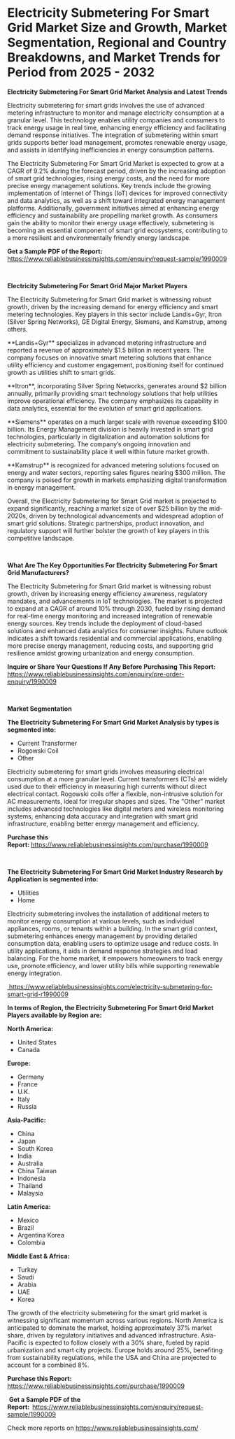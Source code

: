 <p><h1>Electricity Submetering For Smart Grid Market Size and Growth, Market Segmentation, Regional and Country Breakdowns, and Market Trends for Period from 2025 -  2032</h1></p><p><strong>Electricity Submetering For Smart Grid Market Analysis and Latest Trends</strong></p>
<p><p>Electricity submetering for smart grids involves the use of advanced metering infrastructure to monitor and manage electricity consumption at a granular level. This technology enables utility companies and consumers to track energy usage in real time, enhancing energy efficiency and facilitating demand response initiatives. The integration of submetering within smart grids supports better load management, promotes renewable energy usage, and assists in identifying inefficiencies in energy consumption patterns.</p><p>The Electricity Submetering For Smart Grid Market is expected to grow at a CAGR of 9.2% during the forecast period, driven by the increasing adoption of smart grid technologies, rising energy costs, and the need for more precise energy management solutions. Key trends include the growing implementation of Internet of Things (IoT) devices for improved connectivity and data analytics, as well as a shift toward integrated energy management platforms. Additionally, government initiatives aimed at enhancing energy efficiency and sustainability are propelling market growth. As consumers gain the ability to monitor their energy usage effectively, submetering is becoming an essential component of smart grid ecosystems, contributing to a more resilient and environmentally friendly energy landscape.</p></p>
<p><strong>Get a Sample PDF of the Report:&nbsp;</strong> <a href="https://www.reliablebusinessinsights.com/enquiry/request-sample/1990009?utm_campaign=2350&utm_medium=2&utm_source=Github&utm_content=ia&utm_term=14022025&utm_id=electricity-submetering-for-smart-grid">https://www.reliablebusinessinsights.com/enquiry/request-sample/1990009</a></p>
<p>&nbsp;</p>
<p><strong>Electricity Submetering For Smart Grid Major Market Players</strong></p>
<p><p>The Electricity Submetering for Smart Grid market is witnessing robust growth, driven by the increasing demand for energy efficiency and smart metering technologies. Key players in this sector include Landis+Gyr, Itron (Silver Spring Networks), GE Digital Energy, Siemens, and Kamstrup, among others.</p><p>**Landis+Gyr** specializes in advanced metering infrastructure and reported a revenue of approximately $1.5 billion in recent years. The company focuses on innovative smart metering solutions that enhance utility efficiency and customer engagement, positioning itself for continued growth as utilities shift to smart grids.</p><p>**Itron**, incorporating Silver Spring Networks, generates around $2 billion annually, primarily providing smart technology solutions that help utilities improve operational efficiency. The company emphasizes its capability in data analytics, essential for the evolution of smart grid applications.</p><p>**Siemens** operates on a much larger scale with revenue exceeding $100 billion. Its Energy Management division is heavily invested in smart grid technologies, particularly in digitalization and automation solutions for electricity submetering. The company’s ongoing innovation and commitment to sustainability place it well within future market growth.</p><p>**Kamstrup** is recognized for advanced metering solutions focused on energy and water sectors, reporting sales figures nearing $300 million. The company is poised for growth in markets emphasizing digital transformation in energy management.</p><p>Overall, the Electricity Submetering for Smart Grid market is projected to expand significantly, reaching a market size of over $25 billion by the mid-2020s, driven by technological advancements and widespread adoption of smart grid solutions. Strategic partnerships, product innovation, and regulatory support will further bolster the growth of key players in this competitive landscape.</p></p>
<p>&nbsp;</p>
<p><strong>What Are The Key Opportunities For Electricity Submetering For Smart Grid Manufacturers?</strong></p>
<p><p>The Electricity Submetering for Smart Grid market is witnessing robust growth, driven by increasing energy efficiency awareness, regulatory mandates, and advancements in IoT technologies. The market is projected to expand at a CAGR of around 10% through 2030, fueled by rising demand for real-time energy monitoring and increased integration of renewable energy sources. Key trends include the deployment of cloud-based solutions and enhanced data analytics for consumer insights. Future outlook indicates a shift towards residential and commercial applications, enabling more precise energy management, reducing costs, and supporting grid resilience amidst growing urbanization and energy consumption.</p></p>
<p><strong>Inquire or Share Your Questions If Any Before Purchasing This Report:</strong> <a href="https://www.reliablebusinessinsights.com/enquiry/pre-order-enquiry/1990009?utm_campaign=2350&utm_medium=2&utm_source=Github&utm_content=ia&utm_term=14022025&utm_id=electricity-submetering-for-smart-grid">https://www.reliablebusinessinsights.com/enquiry/pre-order-enquiry/1990009</a></p>
<p>&nbsp;</p>
<p><strong>Market Segmentation</strong></p>
<p><strong>The Electricity Submetering For Smart Grid Market Analysis by types is segmented into:</strong></p>
<p><ul><li>Current Transformer</li><li>Rogowski Coil</li><li>Other</li></ul></p>
<p><p>Electricity submetering for smart grids involves measuring electrical consumption at a more granular level. Current transformers (CTs) are widely used due to their efficiency in measuring high currents without direct electrical contact. Rogowski coils offer a flexible, non-intrusive solution for AC measurements, ideal for irregular shapes and sizes. The "Other" market includes advanced technologies like digital meters and wireless monitoring systems, enhancing data accuracy and integration with smart grid infrastructure, enabling better energy management and efficiency.</p></p>
<p><strong>Purchase this Report:&nbsp;</strong><a href="https://www.reliablebusinessinsights.com/purchase/1990009?utm_campaign=2350&utm_medium=2&utm_source=Github&utm_content=ia&utm_term=14022025&utm_id=electricity-submetering-for-smart-grid">https://www.reliablebusinessinsights.com/purchase/1990009</a></p>
<p>&nbsp;</p>
<p><strong>The Electricity Submetering For Smart Grid Market Industry Research by Application is segmented into:</strong></p>
<p><ul><li>Utilities</li><li>Home</li></ul></p>
<p><p>Electricity submetering involves the installation of additional meters to monitor energy consumption at various levels, such as individual appliances, rooms, or tenants within a building. In the smart grid context, submetering enhances energy management by providing detailed consumption data, enabling users to optimize usage and reduce costs. In utility applications, it aids in demand response strategies and load balancing. For the home market, it empowers homeowners to track energy use, promote efficiency, and lower utility bills while supporting renewable energy integration.</p></p>
<p><a href="https://www.reliablebusinessinsights.com/electricity-submetering-for-smart-grid-r1990009?utm_campaign=2350&utm_medium=2&utm_source=Github&utm_content=ia&utm_term=14022025&utm_id=electricity-submetering-for-smart-grid">&nbsp;https://www.reliablebusinessinsights.com/electricity-submetering-for-smart-grid-r1990009</a></p>
<p><strong>In terms of Region, the Electricity Submetering For Smart Grid Market Players available by Region are:</strong></p>
<p>
    <p> <strong> North America: </strong>
        <ul>
            <li>United States</li>
            <li>Canada</li>
        </ul>
        </p> 
    <p> <strong> Europe: </strong>
        <ul>
            <li>Germany</li>
            <li>France</li>
            <li>U.K.</li>
            <li>Italy</li>
            <li>Russia</li>
        </ul>
        </p> 
    <p> <strong> Asia-Pacific: </strong>
        <ul>
            <li>China</li>
            <li>Japan</li>
            <li>South Korea</li>
            <li>India</li>
            <li>Australia</li>
            <li>China Taiwan</li>
            <li>Indonesia</li>
            <li>Thailand</li>
            <li>Malaysia</li>
        </ul>
        </p> 
    <p> <strong> Latin America: </strong>
        <ul>
            <li>Mexico</li>
            <li>Brazil</li>
            <li>Argentina Korea</li>
            <li>Colombia</li>
        </ul>
        </p> 
    <p> <strong> Middle East & Africa: </strong>
        <ul>
            <li>Turkey</li>
            <li>Saudi</li>
            <li>Arabia</li>
            <li>UAE</li>
            <li>Korea</li>
        </ul>
    </p>
    </p>
<p><p>The growth of the electricity submetering for the smart grid market is witnessing significant momentum across various regions. North America is anticipated to dominate the market, holding approximately 37% market share, driven by regulatory initiatives and advanced infrastructure. Asia-Pacific is expected to follow closely with a 30% share, fueled by rapid urbanization and smart city projects. Europe holds around 25%, benefiting from sustainability regulations, while the USA and China are projected to account for a combined 8%.</p></p>
<p><strong>Purchase this Report: </strong><a href="https://www.reliablebusinessinsights.com/purchase/1990009?utm_campaign=2350&utm_medium=2&utm_source=Github&utm_content=ia&utm_term=14022025&utm_id=electricity-submetering-for-smart-grid">https://www.reliablebusinessinsights.com/purchase/1990009</a></p>
<p>&nbsp;<strong>Get a Sample PDF of the Report:&nbsp;&nbsp;</strong><a href="https://www.reliablebusinessinsights.com/enquiry/request-sample/1990009?utm_campaign=2350&utm_medium=2&utm_source=Github&utm_content=ia&utm_term=14022025&utm_id=electricity-submetering-for-smart-grid">https://www.reliablebusinessinsights.com/enquiry/request-sample/1990009</a></p>
<p><strong></strong></p>
<p>Check more reports on <a href="https://www.reliablebusinessinsights.com/?utm_campaign=2350&utm_medium=2&utm_source=Github&utm_content=ia&utm_term=14022025&utm_id=electricity-submetering-for-smart-grid">https://www.reliablebusinessinsights.com/</a></p>
